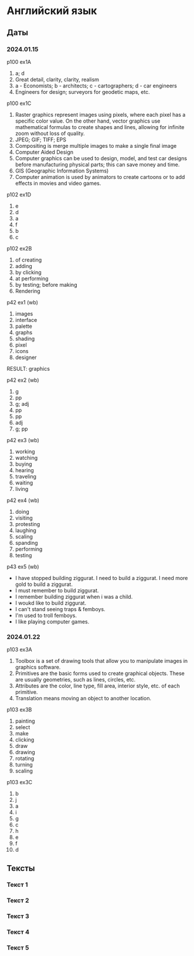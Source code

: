 # Английский язык

## Даты

### 2024.01.15

p100 ex1A

1. a; d
2. Great detail, clarity, clarity, realism
3. a - Economists; b - architects; c - cartographers; d - car engineers
4. Engineers for design; surveyors for geodetic maps, etc.

p100 ex1C

1. Raster graphics represent images using pixels, where each pixel has a specific color value. On the other hand, vector graphics use mathematical formulas to create shapes and lines, allowing for infinite zoom without loss of quality.
2. JPEG; GIF; TIFF; EPS
3. Compositing is merge multiple images to make a single final image
4. Computer Aided Design
5. Computer graphics can be used to design, model, and test car designs before manufacturing physical parts; this can save money and time.
6. GIS (Geographic Information Systems)
7. Computer animation is used by animators to create
cartoons or to add effects in movies and video games.

p102 ex1D

1. e
2. d
3. a
4. f
5. b
6. c

p102 ex2B

1. of creating
2. adding
3. by clicking
4. at performing
5. by testing; before making
6. Rendering

p42 ex1 (wb)

1. images
2. interface
3. palette
4. graphs
5. shading
6. pixel
7. icons
8. designer

RESULT: graphics

p42 ex2 (wb)

1. g
2. pp
3. g; adj
4. pp
5. pp
6. adj
7. g; pp

p42 ex3 (wb)

1. working
2. watching
3. buying
4. hearing
5. traveling
6. waiting
7. living

p42 ex4 (wb)

1. doing
2. visiting
3. protesting
4. laughing
5. scaling
6. spanding
7. performing
8. testing

p43 ex5 (wb)

- I have stopped building ziggurat. I need to build a ziggurat. I need more gold to build a ziggurat.
- I must remember to build ziggurat.
- I remember building ziggurat when i was a child.
- I woukd like to build ziggurat.
- I can't stand seeing traps & femboys.
- I'm used to troll femboys.
- I like playing computer games.

### 2024.01.22

p103 ex3A

1. Toolbox is a set of drawing tools that allow you to manipulate images in graphics software.
2. Primitives are the basic forms used to create graphical objects. These are usually geometries, such as lines, circles, etc.
3. Attributes are the color, line type, fill area, interior style, etc. of each primitive.
4. Translation means moving an object to another location.

p103 ex3B

1. painting
2. select
3. make
4. clicking
5. draw
6. drawing
7. rotating
8. turning
9. scaling

p103 ex3C

1. b
2. j
3. a
4. i
5. g
6. c
7. h
8. e
9. f
10. d

## Тексты

### Текст 1


### Текст 2


### Текст 3


### Текст 4


### Текст 5


